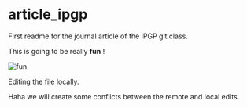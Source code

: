 # article_ipgp

First readme for the journal article of the IPGP git class.

This is going to be really **fun** !

![fun](https://cdn.meme.am/cache/instances/folder153/500x/67022153.jpg)

Editing the file locally.

Haha we will create some conflicts between the remote and local edits.
